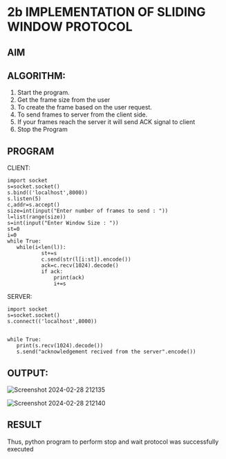 # 2b IMPLEMENTATION OF SLIDING WINDOW PROTOCOL
## AIM
## ALGORITHM:
1. Start the program.
2. Get the frame size from the user
3. To create the frame based on the user request.
4. To send frames to server from the client side.
5. If your frames reach the server it will send ACK signal to client
6. Stop the Program
## PROGRAM
 
CLIENT: 
 ```
import socket 
s=socket.socket() 
s.bind(('localhost',8000)) 
s.listen(5) 
c,addr=s.accept() 
size=int(input("Enter number of frames to send : ")) 
l=list(range(size)) 
s=int(input("Enter Window Size : ")) 
st=0 
i=0 
while True: 
    while(i<len(l)): 
            st+=s 
            c.send(str(l[i:st]).encode()) 
            ack=c.recv(1024).decode() 
            if ack: 
                print(ack) 
                i+=s 
 ```
SERVER: 
 ```
import socket 
s=socket.socket() 
s.connect(('localhost',8000)) 
 

while True:    
    print(s.recv(1024).decode()) 
    s.send("acknowledgement recived from the server".encode()) 
 ```
## OUTPUT:


![Screenshot 2024-02-28 212135](https://github.com/nivethasuresh1408/2b_SLIDING_WINDOW_PROTOCOL/assets/152055927/dd4021e5-425d-4ce9-9223-03fe9282e49f)


![Screenshot 2024-02-28 212140](https://github.com/nivethasuresh1408/2b_SLIDING_WINDOW_PROTOCOL/assets/152055927/2199d6f6-963a-4a62-9921-cb5dbe78d46d)




## RESULT
Thus, python program to perform stop and wait protocol was successfully executed
